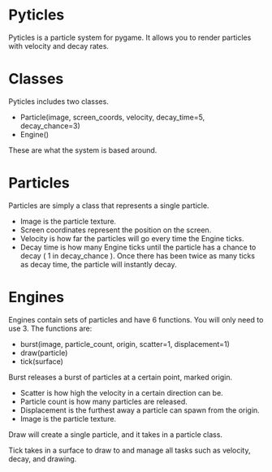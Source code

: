 # Pyticles

Pyticles is a particle system for pygame. It allows you to render particles with velocity and decay rates.

# Classes

Pyticles includes two classes.

  - Particle(image, screen_coords, velocity, decay_time=5, decay_chance=3)
  - Engine()
 
These are what the system is based around.

# Particles

Particles are simply a class that represents a single particle.
 - Image is the particle texture. 
 - Screen coordinates represent the position on the screen. 
 - Velocity is how far the particles will go every time the Engine ticks.
 - Decay time is how many Engine ticks until the particle has a chance to decay ( 1 in decay_chance ). Once there has been twice as many ticks as decay time, the particle will instantly decay.

# Engines
 
Engines contain sets of particles and have 6 functions. You will only need to use 3. The functions are:
 
 - burst(image, particle_count, origin, scatter=1, displacement=1)
 - draw(particle)
 - tick(surface)

Burst releases a burst of particles at a certain point, marked origin. 
 - Scatter is how high the velocity in a certain direction can be.
 - Particle count is how many particles are released. 
 - Displacement is the furthest away a particle can spawn from the origin. 
 - Image is the particle texture.

Draw will create a single particle, and it takes in a particle class.

Tick takes in a surface to draw to and manage all tasks such as velocity, decay, and drawing.

